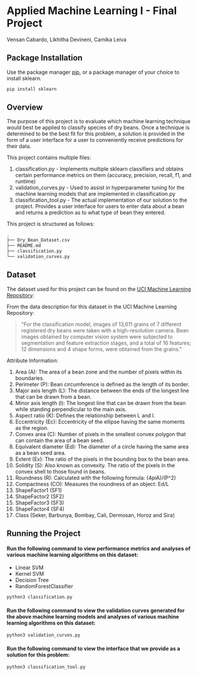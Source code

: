 # Applied Machine Learning I - Final Project

Vensan Cabardo, Likhitha Devineni, Camika Leiva

## Package Installation

Use the package manager [pip](https://pip.pypa.io/en/stable/), or a package manager of your choice to install sklearn.

```bash
pip install sklearn
```

## Overview
The purpose of this project is to evaluate which machine learning technique would best be applied to classify species of dry beans. Once a technique is determined to be the best fit for this problem, a solution is provided in the form of a user interface for a user to conveniently receive predictions for their data.

This project contains multiple files:

1. classification.py - Implements multiple sklearn classifiers and obtains certain performance metrics on them (accuracy, precision, recall, f1, and runtime)
2. validation_curves.py - Used to assist in hyperparameter tuning for the machine learning models that are implemented in classification.py
3. classification_tool.py - The actual implementation of our solution to the project. Provides a user interface for users to enter data about a bean and returns a prediction as to what type of bean they entered.

This project is structured as follows:
```bash
.
├── Dry_Bean_Dataset.csv
├── README.md
├── classification.py
└── validation_curves.py
```

## Dataset
The dataset used for this project can be found on the [UCI Machine Learning Repository](https://archive.ics.uci.edu/ml/datasets/Dry+Bean+Dataset):

From the data description for this dataset in the UCI Machine Learning Repository:

> "For the classification model, images of 13,611 grains of 7 different registered dry beans were taken with a high-resolution camera. Bean images obtained by computer vision system were subjected to segmentation and feature extraction stages, and a total of 16 features; 12 dimensions and 4 shape forms, were obtained from the grains."

Attribute Information:
1. Area (A): The area of a bean zone and the number of pixels within its boundaries.
2. Perimeter (P): Bean circumference is defined as the length of its border.
3. Major axis length (L): The distance between the ends of the longest line that can be drawn from a bean.
4. Minor axis length (l): The longest line that can be drawn from the bean while standing perpendicular to the main axis.
5. Aspect ratio (K): Defines the relationship between L and l.
6. Eccentricity (Ec): Eccentricity of the ellipse having the same moments as the region.
7. Convex area (C): Number of pixels in the smallest convex polygon that can contain the area of a bean seed.
8. Equivalent diameter (Ed): The diameter of a circle having the same area as a bean seed area.
9. Extent (Ex): The ratio of the pixels in the bounding box to the bean area.
10. Solidity (S): Also known as convexity. The ratio of the pixels in the convex shell to those found in beans.
11. Roundness (R): Calculated with the following formula: (4piA)/(P^2)
12. Compactness (CO): Measures the roundness of an object: Ed/L
13. ShapeFactor1 (SF1)
14. ShapeFactor2 (SF2)
15. ShapeFactor3 (SF3)
16. ShapeFactor4 (SF4)
17. Class (Seker, Barbunya, Bombay, Cali, Dermosan, Horoz and Sira)

## Running the Project
#### Run the following command to view performance metrics and analyses of various machine learning algorithms on this dataset:
- Linear SVM
- Kernel SVM
- Decision Tree
- RandomForestClassifier

```bash
python3 classification.py
```

#### Run the following command to view the validation curves generated for the above machine learning models and analyses of various machine learning algorithms on this dataset:

```bash
python3 validation_curves.py
```

#### Run the following command to view the interface that we provide as a solution for this problem:

```bash
python3 classification_tool.py
```
